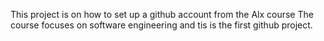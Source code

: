 This project is on how to set up a github account from the Alx course
The course focuses on software engineering and tis is the first github project.
